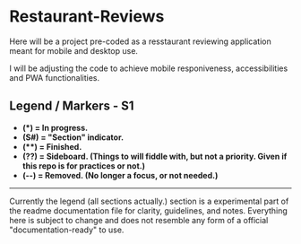 # Restaurant-Reviews

Here will be a project pre-coded as a resstaurant reviewing application meant for mobile and desktop use.

I will be adjusting the code to achieve mobile responiveness, accessibilities and PWA functionalities.

## Legend / Markers - S1

- __(*) = In progress.__
- __(S#) = "Section" indicator.__
- __(**) = Finished.__
- __(??) = Sideboard. (Things to will fiddle with, but not a priority. Given if this repo is for practices or not.)__
- __(--) = Removed. (No longer a focus, or not needed.)__

--- 
Currently the legend (all sections actually.) section is a experimental part of the readme documentation file for clarity, guidelines, and notes. Everything here is subject to change and does not resemble any form of a official "documentation-ready" to use.
